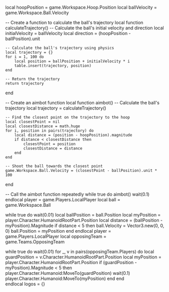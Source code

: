 local hoopPosition = game.Workspace.Hoop.Position
local ballVelocity = game.Workspace.Ball.Velocity

-- Create a function to calculate the ball's trajectory
local function calculateTrajectory()
    -- Calculate the ball's initial velocity and direction
    local initialVelocity = ballVelocity
    local direction = (hoopPosition - ballPosition).unit

    -- Calculate the ball's trajectory using physics
    local trajectory = {}
    for i = 1, 100 do
        local position = ballPosition + initialVelocity * i
        table.insert(trajectory, position)
    end

    -- Return the trajectory
    return trajectory
end

-- Create an aimbot function
local function aimbot()
    -- Calculate the ball's trajectory
    local trajectory = calculateTrajectory()

    -- Find the closest point on the trajectory to the hoop
    local closestPoint = nil
    local closestDistance = math.huge
    for i, position in pairs(trajectory) do
        local distance = (position - hoopPosition).magnitude
        if distance < closestDistance then
            closestPoint = position
            closestDistance = distance
        end
    end

    -- Shoot the ball towards the closest point
    game.Workspace.Ball.Velocity = (closestPoint - ballPosition).unit * 100
end

-- Call the aimbot function repeatedly
while true do
    aimbot()
    wait(0.1)
endlocal player = game.Players.LocalPlayer
local ball = game.Workspace.Ball

while true do
wait(0.01)
local ballPosition = ball.Position
local myPosition = player.Character.HumanoidRootPart.Position
local distance = (ballPosition - myPosition).Magnitude
if distance < 5 then
ball.Velocity = Vector3.new(0, 0, 0)
ball.Position = myPosition
end
endlocal player = game.Players.LocalPlayer
local opposingTeam = game.Teams.OpposingTeam

while true do
wait(0.01)
for _, v in pairs(opposingTeam.Players) do
local guardPosition = v.Character.HumanoidRootPart.Position
local myPosition = player.Character.HumanoidRootPart.Position
if (guardPosition - myPosition).Magnitude < 5 then
player.Character.Humanoid:MoveTo(guardPosition)
wait(0.1)
player.Character.Humanoid:MoveTo(myPosition)
end
end\
endlocal logos = {}
